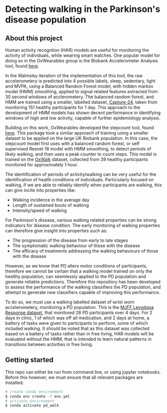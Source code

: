 # Detecting walking in the Parkinson's disease population

## About this project

Human activity recogntion (HAR) models are useful for monitoring the activity of individuals, while wearing smart watches.
One popular model for doing so in the OxWearables group is the Biobank Accelerometer Analysis tool, found [here](https://github.com/OxWearables/biobankAccelerometerAnalysis).

In the Walmsley iteration of the implementation of this tool, the raw accelerometery is predicted into 4 possible labels, sleep, sedentary, light and MVPA, using a Balanced Random Forest model, with hidden markov model (HMM) smoothing, applied to signal related features extracted from 30 second windows of acclerometery.
The balanced random forest, and HMM are trained using a smaller, labelled dataset, [Capture-24](https://ora.ox.ac.uk/objects/uuid:99d7c092-d865-4a19-b096-cc16440cd001), taken from monitoring 151 healthy participants for 1 day. 
This approach to the development of HMM models has shown decent performance in identifying windows of high and low activity, capable of further epidemiology analysis. 

Building on this work, OxWearables developed the stepcount tool, found [here](https://github.com/OxWearables/stepcount). 
This package took a similar approach of training using a smaller dataset to be applied on the large UK Biobank population. 
In this case, the stepcount model first uses with a balanced random forest, or self supervised Resnet 18 model with HMM smoothing, to detect periods of likely walking, and then uses a peak counter to count steps. 
This model is trained on the [OxWalk](https://ora.ox.ac.uk/objects/uuid:19d3cb34-e2b3-4177-91b6-1bad0e0163e7) dataset, collected from 39 healthy participants monitored for approximately 1 hour.

The identification of periods of activity/walking can be very useful for the identification of health conditions of individuals. 
Particiularly focused on walking, if we are able to reliably identify when participants are walking, this can give incite into properties like:
* Walking incidence in the average day
* Length of sustained bouts of walking
* Intensity/speed of walking

For Parkinson's disease, various walking related properties can be strong indicators for disease condition. 
The early monitoring of walking properties can therefore give insight into properties such as:
* The progression of the disease from early to late stages
* The symptomatic walking behaviour of those with the disease
* The efficacy of treatments addressing the walking behaviours of those with the disease

However, as we know that PD alters motor conditions of participants, therefore we cannot be certain that a walking model trained on only the healthy population, can seemlessly applied to the PD population and generate reliable predictions. 
Therefore this repository has been developed to assess the performance of the walking classifiers the PD population, and attempt to generate new classifiers capable of improving this performance.

To do so, we must use a walking labelled dataset of wrist worn accelerometery, monitoring a PD population. This is the [MJFF Levodopa Response dataset](https://doi.org/10.7303/syn20681023), that monitored 28 PD participants over 4 days. 
For 2 days in clinic, 1 of which was off all medication, and 2 days at home, a battery of tasks were given to participants to perform, some of which included walking. 
It should be noted that as this dataset was collected based on a battery of tasks rather than in free living, HAR models will be evaluated without the HMM, that is intended to learn natural patterns in transitions between activities in free living.  

## Getting started

This repo can either be run from command line, or using jupyter notebooks. 
Before this however, we must ensure that all relevant packages are installed:

```bash
# create conda environment
$ conda env create -f env.yml
# activate environment
$ conda activate pd_walk 
```
